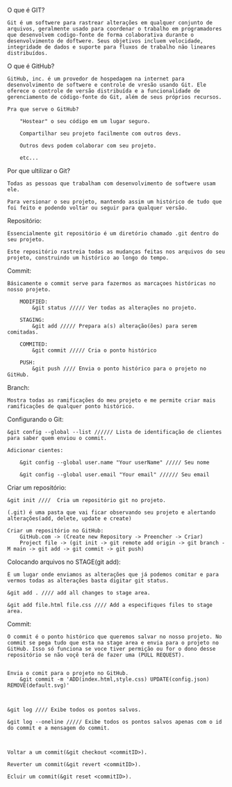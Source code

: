 O que é GIT?

    Git é um softwere para rastrear alterações em qualquer conjunto de arquivos, geralmente usado para coordenar o trabalho em programadores que desenvolvem codigo-fonte de forma colaborativa durante o desenvolvimento de doftwere. Seus objetivos incluem velocidade, integridade de dados e suporte para fluxos de trabalho não lineares distribuídos.

O que é GitHub?

    GitHub, inc. é um provedor de hospedagem na internet para desenvolvimento de softwere e controle de vresão usando Git. Ele oferece o controle de versão distribuída e a funcionalidade de gerenciamento de código-fonte do Git, além de seus próprios recursos.

    Pra que serve o GitHub?

        "Hostear" o seu código em um lugar seguro.

        Compartilhar seu projeto facilmente com outros devs.

        Outros devs podem colaborar com seu projeto.

        etc...

Por que ultilizar o Git?

    Todas as pessoas que trabalham com desenvolvimento de softwere usam ele.

    Para versionar o seu projeto, mantendo assim um histórico de tudo que foi feito e podendo voltar ou seguir para qualquer versão.

Repositório:

    Essencialmente git repositório é um diretório chamado .git dentro do seu projeto.

    Este repositório rastreia todas as mudanças feitas nos arquivos do seu projeto, construindo um histórico ao longo do tempo.

Commit:

    Básicamente o commit serve para fazermos as marcaçoes históricas no nosso projeto.

        MODIFIED:
            &git status ///// Ver todas as alterações no projeto.

        STAGING:
            &git add ///// Prepara a(s) alteração(ões) para serem comitadas.

        COMMITED:
            &git commit ///// Cria o ponto histórico

        PUSH:
            &git push //// Envia o ponto histórico para o projeto no GitHub.

Branch:

    Mostra todas as ramificações do meu projeto e me permite criar mais ramificações de qualquer ponto histórico.

Configurando o Git:

    &git config --global --list ////// Lista de identificação de clientes para saber quem enviou o commit.

    Adicionar cientes:

        &git config --global user.name "Your userName" ///// Seu nome

        &git config --global user.email "Your email" ////// Seu email

Criar um repositório:

    &git init ////  Cria um repositório git no projeto.

    (.git) é uma pasta que vai ficar observando seu projeto e alertando alterações(add, delete, update e create)

    Criar um repositório no GitHub:
        GitHub.com -> (Create new Repository -> Preencher -> Criar)
        Project file -> (git init -> git remote add origin -> git branch -M main -> git add -> git commit -> git push)

Colocando arquivos no STAGE(git add):

    É um lugar onde enviamos as alterações que já podemos comitar e para vermos todas as alterações basta digitar git status.

    &git add . //// add all changes to stage area.

    &git add file.html file.css //// Add a especifiques files to stage area.

Commit:

    O commit é o ponto histórico que queremos salvar no nosso projeto. No commit se pega tudo que esta na stage area e envia para o projeto no GitHub. Isso só funciona se voce tiver permição ou for o dono desse repositório se não voçê terá de fazer uma (PULL REQUEST).


    Envia o comit para o projeto no GitHub.
        &git commit -m 'ADD(index.html,style.css) UPDATE(config.json) REMOVE(default.svg)'



    &git log //// Exibe todos os pontos salvos.

    &git log --oneline ///// Exibe todos os pontos salvos apenas com o id do commit e a mensagem do commit.



    Voltar a um commit(&git checkout <commitID>).

    Reverter um commit(&git revert <commitID>).

    Ecluir um commit(&git reset <commitID>).





